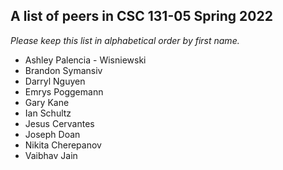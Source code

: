 A list of peers in CSC 131-05 Spring 2022
--------------------------------------------------

*Please keep this list in alphabetical order by first name.*
* Ashley Palencia - Wisniewski
* Brandon Symansiv 
* Darryl Nguyen
* Emrys Poggemann
* Gary Kane
* Ian Schultz
* Jesus Cervantes 
* Joseph Doan
* Nikita Cherepanov
* Vaibhav Jain 

